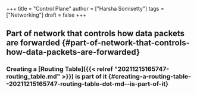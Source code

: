 +++
title = "Control Plane"
author = ["Harsha Somisetty"]
tags = ["Networking"]
draft = false
+++

## Part of network that controls how data packets are forwarded {#part-of-network-that-controls-how-data-packets-are-forwarded}


### Creating a [Routing Table]({{< relref "20211215165747-routing_table.md" >}}) is part of it {#creating-a-routing-table--20211215165747-routing-table-dot-md--is-part-of-it}